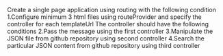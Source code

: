 Create a single page application using routing with the following condition
1.Configure minimum 3 html files using routeProvider and specify the controller for each templateUrl
The controller should have the following conditions
2.Pass the message using the first controller
3.Manipulate the JSON file from github repository using second controller
4.Search the particular JSON content from github repository using third controller
